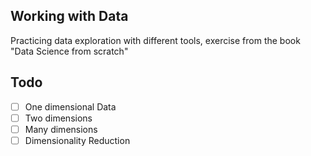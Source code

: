 ## Working with Data

Practicing data exploration with different tools, exercise from the book "Data Science from scratch"

## Todo
- [ ] One dimensional Data
- [ ] Two dimensions
- [ ] Many dimensions
- [ ] Dimensionality Reduction
